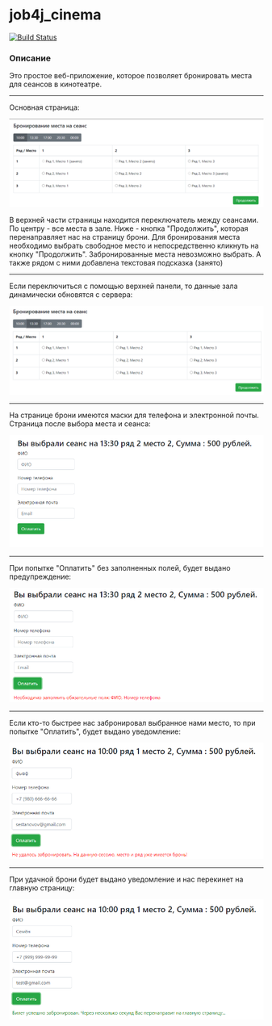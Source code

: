 # job4j_cinema

[![Build Status](https://app.travis-ci.com/stanovov/job4j_cinema.svg?branch=master)](https://app.travis-ci.com/stanovov/job4j_cinema)


### Описание

Это простое веб-приложение, которое позволяет бронировать места для сеансов в кинотеатре.

---

Основная страница:

![ScreenShot](images/main_1.png)

В верхней части страницы находится переключатель между сеансами. По центру - все места в зале. Ниже - кнопка 
"Продолжить", которая перенаправляет нас на страницу брони. Для бронирования места необходимо выбрать свободное место и
непосредственно кликнуть на кнопку "Продолжить". Забронированные места невозможно выбрать. А также рядом с ними 
добавлена текстовая подсказка (занято)

---

Если переключиться с помощью верхней панели, то данные зала динамически обновятся с сервера:

![ScreenShot](images/main_2.png)

--- 

На странице брони имеются маски для телефона и электронной почты. Страница после выбора места и сеанса:

![ScreenShot](images/payment_1.png)

---

При попытке "Оплатить" без заполненных полей, будет выдано предупреждение:

![ScreenShot](images/payment_2.png)

---

Если кто-то быстрее нас забронировал выбранное нами место, то при попытке "Оплатить", будет выдано уведомление:

![ScreenShot](images/payment_3.png)

---

При удачной брони будет выдано уведомление и нас перекинет на главную страницу:

![ScreenShot](images/payment_4.png)

